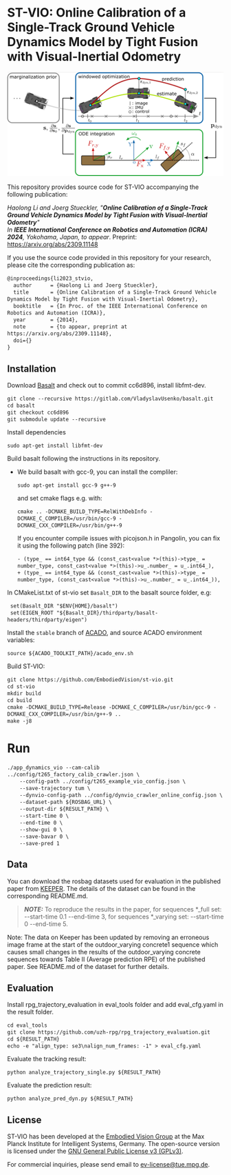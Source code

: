 # ST-VIO: Online Calibration of a Single-Track Ground Vehicle Dynamics Model by Tight Fusion with Visual-Inertial Odometry
<p align="center">
<img src="images/teaser.png" width="700" alt="">
</p>

This repository provides source code for ST-VIO accompanying the following publication:

*Haolong Li and Joerg Stueckler, "**Online Calibration of a Single-Track Ground Vehicle Dynamics Model by Tight Fusion with Visual-Inertial Odometry**"*  
*In **IEEE International Conference on Robotics and Automation (ICRA)
2024**, Yokohama, Japan, to appear*. Preprint: https://arxiv.org/abs/2309.11148

If you use the source code provided in this repository for your research, please cite the corresponding publication as:
```
@inproceedings{li2023_stvio,
  author      = {Haolong Li and Joerg Stueckler},
  title       = {Online Calibration of a Single-Track Ground Vehicle Dynamics Model by Tight Fusion with Visual-Inertial Odometry},
  booktitle   = {In Proc. of the IEEE International Conference on Robotics and Automation (ICRA)},
  year        = {2014},
  note        = {to appear, preprint at https://arxiv.org/abs/2309.11148},
  doi={}
}
```


## Installation 
Download [Basalt](https://github.com/VladyslavUsenko/basalt-mirror) and check out to commit cc6d896,
install libfmt-dev.
```
git clone --recursive https://gitlab.com/VladyslavUsenko/basalt.git
cd basalt
git checkout cc6d896
git submodule update --recursive
```
Install dependencies
```
sudo apt-get install libfmt-dev
```
Build basalt following the instructions in its repository.


* We build basalt with gcc-9, you can install the compliler:
  ```
  sudo apt-get install gcc-9 g++-9
  ```
  and set cmake flags e.g. with:
  ```
  cmake .. -DCMAKE_BUILD_TYPE=RelWithDebInfo -DCMAKE_C_COMPILER=/usr/bin/gcc-9 -DCMAKE_CXX_COMPILER=/usr/bin/g++-9
  ```

  If you encounter compile issues with picojson.h in Pangolin, you can fix it using the following patch (line 392):
  ```
  - (type_ == int64_type && (const_cast<value *>(this)->type_ = number_type, const_cast<value *>(this)->u_.number_ = u_.int64_),
  + (type_ == int64_type && (const_cast<value *>(this)->type_ = number_type, (const_cast<value *>(this)->u_.number_ = u_.int64_)),
  ```

In CMakeList.txt of st-vio set `Basalt_DIR` to the basalt source folder, e.g: 
```
 set(Basalt_DIR "$ENV{HOME}/basalt")
 set(EIGEN_ROOT "${Basalt_DIR}/thirdparty/basalt-headers/thirdparty/eigen")
```
Install the `stable` branch of [ACADO](https://github.com/acado/acado),
and source ACADO environment variables:
```
source ${ACADO_TOOLKIT_PATH}/acado_env.sh
```


Build ST-VIO:
```
git clone https://github.com/EmbodiedVision/st-vio.git
cd st-vio
mkdir build
cd build
cmake -DCMAKE_BUILD_TYPE=Release -DCMAKE_C_COMPILER=/usr/bin/gcc-9 -DCMAKE_CXX_COMPILER=/usr/bin/g++-9 ..
make -j8
```

# Run

```
./app_dynamics_vio --cam-calib ../config/t265_factory_calib_crawler.json \
    --config-path ../config/t265_example_vio_config.json \
    --save-trajectory tum \
    --dynvio-config-path ../config/dynvio_crawler_online_config.json \
    --dataset-path ${ROSBAG_URL} \
    --output-dir ${RESULT_PATH} \
    --start-time 0 \
    --end-time 0 \
    --show-gui 0 \
    --save-bavar 0 \
    --save-pred 1
```


## Data
You can download the rosbag datasets used for evaluation in the published paper from [KEEPER](https://keeper.mpdl.mpg.de/d/0a1b41d14c34426d8f48/).
The details of the dataset can be found in the corresponding README.md.
> **_NOTE:_** To reproduce the results in the paper, for sequences *_full set:
--start-time 0.1
--end-time 3,
for sequences *_varying set:
--start-time 0
--end-time 5.

Note: The data on Keeper has been updated by removing an erroneous image frame at the start of the outdoor_varying concrete1 sequence which causes small changes in the results of the outdoor_varying concrete sequences towards Table II (Average prediction RPE) of the published paper. See README.md of the dataset for further details.

## Evaluation
Install rpg_trajectory_evaluation in eval_tools folder and add eval_cfg.yaml in the result folder.
```
cd eval_tools
git clone https://github.com/uzh-rpg/rpg_trajectory_evaluation.git
cd ${RESULT_PATH}
echo -e "align_type: se3\nalign_num_frames: -1" > eval_cfg.yaml
```

Evaluate the tracking result:
```
python analyze_trajectory_single.py ${RESULT_PATH}
```
Evaluate the prediction result:
```
python analyze_pred_dyn.py ${RESULT_PATH}
```

## License
ST-VIO has been developed at the [Embodied Vision Group](https://ev.is.mpg.de) at the Max Planck Institute for Intelligent Systems, Germany. The open-source version is licensed under the [GNU General Public License v3 (GPLv3)](./LICENSE).

For commercial inquiries, please send email to [ev-license@tue.mpg.de](mailto:ev-license@tue.mpg.de).
